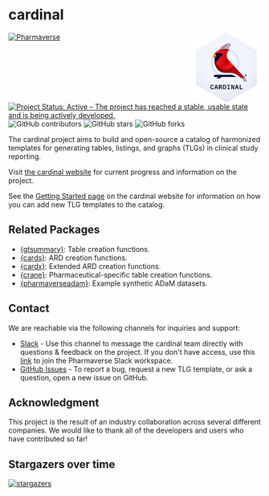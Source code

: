 # cardinal

<a href='https://pharmaverse.github.io/cardinal/'><img src="quarto/assets/images/logo/cardinal.png" align="right" height="139" style="max-width: 100%;"/></a>

<!-- start badges -->
[![Pharmaverse](https://pharmaverse.org/shields/cardinal.svg)](https://pharmaverse.org)
[![Project Status: Active – The project has reached a stable, usable state and is being actively developed.](https://www.repostatus.org/badges/latest/active.svg)](https://www.repostatus.org/#active)
![GitHub contributors](https://img.shields.io/github/contributors/pharmaverse/cardinal)
![GitHub stars](https://img.shields.io/github/stars/pharmaverse/cardinal?style=social)
![GitHub forks](https://img.shields.io/github/forks/pharmaverse/cardinal?style=social)
<!-- end badges -->

The cardinal project aims to build and open-source a catalog of harmonized templates for generating tables, listings, and graphs (TLGs) in clinical study reporting.

Visit [the cardinal website](https://pharmaverse.github.io/cardinal/) for current progress and information on the project.

See the [Getting Started page](https://pharmaverse.github.io/cardinal/quarto/getting_started.html) on the cardinal website for information on how you can add new TLG templates to the catalog.

## Related Packages

-   [{gtsummary}](https://www.danieldsjoberg.com/gtsummary/): Table creation functions.
-   [{cards}](https://insightsengineering.github.io/cards/): ARD creation functions.
-   [{cardx}](https://insightsengineering.github.io/cardx/): Extended ARD creation functions.
-   [{crane}](https://insightsengineering.github.io/crane/): Pharmaceutical-specific table creation functions.
-   [{pharmaverseadam}](https://pharmaverse.github.io/pharmaverseadam/): Example synthetic ADaM datasets.

## Contact

We are reachable via the following channels for inquiries and support:

* [Slack](https://app.slack.com/client/T028PB489D3/C04MQS12MND) - Use this channel to message the cardinal team directly with questions & feedback on the project. If you don't have access, use this [link](https://join.slack.com/t/pharmaverse/shared_invite/zt-yv5atkr4-Np2ytJ6W_QKz_4Olo7Jo9A) to join the Pharmaverse Slack workspace.
* [GitHub Issues](https://github.com/pharmaverse/cardinal/issues/new/choose) - To report a bug, request a new TLG template, or ask a question, open a new issue on GitHub.

## Acknowledgment

This project is the result of an industry collaboration across several different companies. We would like to thank all of the developers and users who have contributed so far!

## Stargazers over time

[![stargazers](https://starchart.cc/pharmaverse/cardinal.svg)](https://starchart.cc/pharmaverse/cardinal)
